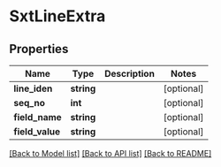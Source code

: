 # SxtLineExtra

## Properties
Name | Type | Description | Notes
------------ | ------------- | ------------- | -------------
**line_iden** | **string** |  | [optional] 
**seq_no** | **int** |  | [optional] 
**field_name** | **string** |  | [optional] 
**field_value** | **string** |  | [optional] 

[[Back to Model list]](../README.md#documentation-for-models) [[Back to API list]](../README.md#documentation-for-api-endpoints) [[Back to README]](../README.md)


